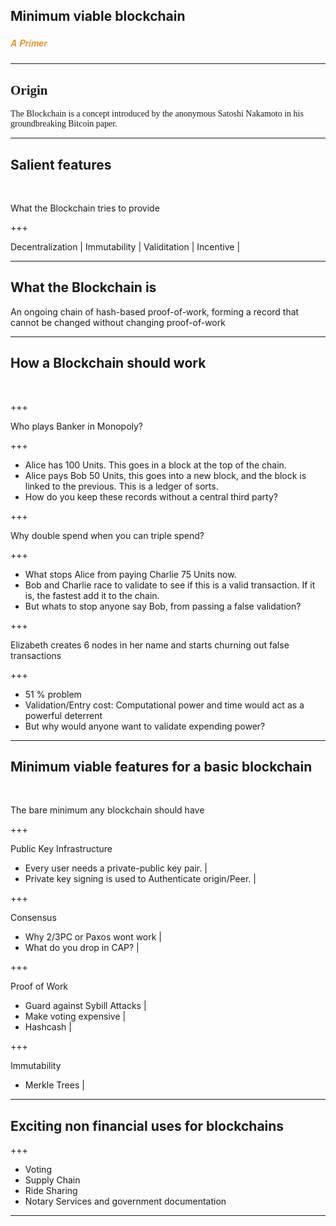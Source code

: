 ## Minimum viable blockchain
##### <span style="font-family:Helvetica Neue; font-weight:bold"><span style="color:#e49436">A Primer</span></span>

---

## <span style="font-family:Rockitt; font-weight:bold">Origin </span>
<span style="font-family:Hattori Hanzo;"> The Blockchain is a concept introduced by the anonymous Satoshi Nakamoto in his groundbreaking Bitcoin paper. </span>


---

## Salient features

<br>

What the Blockchain tries to provide

+++

 Decentralization |
 Immutability     |
 Validitation     |
 Incentive        | 

---

## What the Blockchain is

An ongoing chain of hash-based proof-of-work, forming a record that cannot be changed without changing proof-of-work

--- 

## How a Blockchain should work

<br>

+++ 

Who plays Banker in Monopoly?

+++

- Alice has 100 Units. This goes in a block at the top of the chain. 
- Alice pays Bob 50 Units, this goes into a new block, and the block is linked to the previous. This is a ledger of sorts. 
- How do you keep these records without a central third party? 

+++

Why double spend when you can triple spend?

+++

- What stops Alice from paying Charlie 75 Units now. 
- Bob and Charlie race to validate to see if this is a valid transaction. If it is, the fastest add it to the chain. 
- But whats to stop anyone say Bob, from passing a false validation?  

+++

Elizabeth creates 6 nodes in her name and starts churning out false transactions 

+++
 - 51 % problem 
 - Validation/Entry cost: Computational power and time would act as a powerful deterrent  
 - But why would anyone want to validate expending power?  

---

## Minimum viable features for a basic blockchain

<br>

The bare minimum any blockchain should have

+++

Public Key Infrastructure
- Every user needs a private-public key pair. |
- Private key signing is used to Authenticate origin/Peer. |

+++

Consensus 
- Why 2/3PC or Paxos wont work | 
- What do you drop in CAP? |

+++

Proof of Work  
- Guard against Sybill Attacks |
- Make voting expensive | 
- Hashcash |

+++

Immutability 
- Merkle Trees | 

---

## Exciting non financial uses for blockchains

+++

 - Voting
 - Supply Chain
 - Ride Sharing
 - Notary Services and government documentation

---
